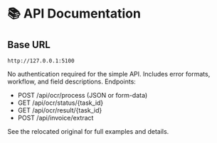 # 📚 API Documentation

## Base URL
```
http://127.0.0.1:5100
```

No authentication required for the simple API. Includes error formats, workflow, and field descriptions. Endpoints:
- POST /api/ocr/process (JSON or form-data)
- GET /api/ocr/status/{task_id}
- GET /api/ocr/result/{task_id}
- POST /api/invoice/extract

See the relocated original for full examples and details.
